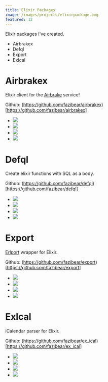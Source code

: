 ```yaml
---
title: Elixir Packages
image: /images/projects/elixirpackage.png
featured: 12
---
```


Elixir packages I've created.

<!--more-->

- Airbrakex
- Defql
- Export
- ExIcal

# Airbrakex

Elixir client for the [Airbrake](https://airbrake.io/) service!

Github: (https://github.com/fazibear/airbrakex)[https://github.com/fazibear/airbrakex]

- ![](https://img.shields.io/hexpm/dt/airbrakex.svg)
- ![](https://img.shields.io/github/stars/fazibear/airbrakex.svg)
- ![](https://img.shields.io/hexpm/v/airbrakex.svg)
- ![](https://img.shields.io/badge/license-MIT-blue.svg)

# Defql

Create elixir functions with SQL as a body.

Github: (https://github.com/fazibear/defql)[https://github.com/fazibear/defql]

- ![](https://img.shields.io/hexpm/dt/defql.svg)
- ![](https://img.shields.io/github/stars/fazibear/defql.svg)
- ![](https://img.shields.io/hexpm/v/defql.svg)
- ![](https://img.shields.io/badge/license-MIT-blue.svg)

# Export

[Erlport](http://erlport.org/) wrapper for Elixir.

Github: (https://github.com/fazibear/export)[https://github.com/fazibear/export]

- ![](https://img.shields.io/hexpm/dt/export.svg)
- ![](https://img.shields.io/github/stars/fazibear/export.svg)
- ![](https://img.shields.io/hexpm/v/export.svg)
- ![](https://img.shields.io/badge/license-MIT-blue.svg)

# ExIcal

iCalendar parser for Elixir.

Github: (https://github.com/fazibear/ex_ical)[https://github.com/fazibear/ex_ical]

- ![](https://img.shields.io/hexpm/dt/ex_ical.svg)
- ![](https://img.shields.io/github/stars/fazibear/ex_ical.svg)
- ![](https://img.shields.io/hexpm/v/ex_ical.svg)
- ![](https://img.shields.io/badge/license-MIT-blue.svg)
